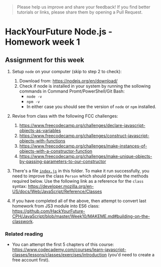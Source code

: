 > Please help us improve and share your feedback! If you find better tutorials or links, please share them by opening a Pull Request.

# HackYourFuture Node.js - Homework week 1

## Assignment for this week

1. Setup `node` on your computer (skip to step 2 to check):
	1. Download from: https://nodejs.org/en/download/
	1. Check if node is installed in your system by running the sollowing commands in Command Promt/PowerShell/Git Bash:
		* `node -v`
		* `npm -v`
		* In either case you should see the version of `node` or `npm` installed.

1. Revise from class with the following FCC challenges:
	1. https://www.freecodecamp.org/challenges/declare-javascript-objects-as-variables
	1. https://www.freecodecamp.org/challenges/construct-javascript-objects-with-functions
	1. https://www.freecodecamp.org/challenges/make-instances-of-objects-with-a-constructor-function
	1. https://www.freecodecamp.org/challenges/make-unique-objects-by-passing-parameters-to-our-constructor

1. There's a file [`index.js`](./index.js
) in this folder. To make it run successfully, you need to improve the class `Person` which should provide the methods required below. Use the following link as a reference for the `class` syntax: https://developer.mozilla.org/en-US/docs/Web/JavaScript/Reference/Classes

1. If you have completed all of the above, then attempt to convert last homework from JS3 module into ES6 class: https://github.com/HackYourFuture-CPH/JavaScript/blob/master/Week10/MAKEME.md#building-on-the-classwork.


### Related reading

* You can attempt the first 5 chapters of this course: https://www.codecademy.com/courses/learn-javascript-classes/lessons/classes/exercises/introduction (you'd need to create a free account first).